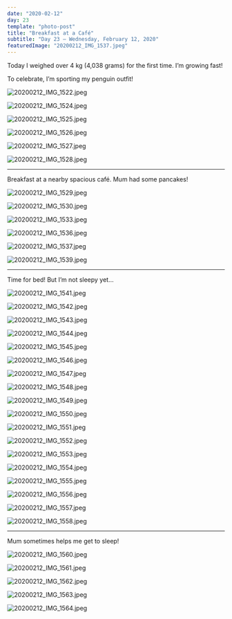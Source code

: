 ```yaml
---
date: "2020-02-12"
day: 23
template: "photo-post"
title: "Breakfast at a Café"
subtitle: "Day 23 – Wednesday, February 12, 2020"
featuredImage: "20200212_IMG_1537.jpeg"
---
```


Today I weighed over 4 kg (4,038 grams) for the first time. I’m growing fast!

To celebrate, I’m sporting my penguin outfit!

![20200212_IMG_1522.jpeg](20200212_IMG_1522.jpeg)

![20200212_IMG_1524.jpeg](20200212_IMG_1524.jpeg)

![20200212_IMG_1525.jpeg](20200212_IMG_1525.jpeg)

![20200212_IMG_1526.jpeg](20200212_IMG_1526.jpeg)

![20200212_IMG_1527.jpeg](20200212_IMG_1527.jpeg)

![20200212_IMG_1528.jpeg](20200212_IMG_1528.jpeg)

<hr />

Breakfast at a nearby spacious café. Mum had some pancakes!

![20200212_IMG_1529.jpeg](20200212_IMG_1529.jpeg)

![20200212_IMG_1530.jpeg](20200212_IMG_1530.jpeg)

![20200212_IMG_1533.jpeg](20200212_IMG_1533.jpeg)

![20200212_IMG_1536.jpeg](20200212_IMG_1536.jpeg)

![20200212_IMG_1537.jpeg](20200212_IMG_1537.jpeg)

![20200212_IMG_1539.jpeg](20200212_IMG_1539.jpeg)

<hr />

Time for bed! But I’m not sleepy yet...

![20200212_IMG_1541.jpeg](20200212_IMG_1541.jpeg)

![20200212_IMG_1542.jpeg](20200212_IMG_1542.jpeg)

![20200212_IMG_1543.jpeg](20200212_IMG_1543.jpeg)

![20200212_IMG_1544.jpeg](20200212_IMG_1544.jpeg)

![20200212_IMG_1545.jpeg](20200212_IMG_1545.jpeg)

![20200212_IMG_1546.jpeg](20200212_IMG_1546.jpeg)

![20200212_IMG_1547.jpeg](20200212_IMG_1547.jpeg)

![20200212_IMG_1548.jpeg](20200212_IMG_1548.jpeg)

![20200212_IMG_1549.jpeg](20200212_IMG_1549.jpeg)

![20200212_IMG_1550.jpeg](20200212_IMG_1550.jpeg)

![20200212_IMG_1551.jpeg](20200212_IMG_1551.jpeg)

![20200212_IMG_1552.jpeg](20200212_IMG_1552.jpeg)

![20200212_IMG_1553.jpeg](20200212_IMG_1553.jpeg)

![20200212_IMG_1554.jpeg](20200212_IMG_1554.jpeg)

![20200212_IMG_1555.jpeg](20200212_IMG_1555.jpeg)

![20200212_IMG_1556.jpeg](20200212_IMG_1556.jpeg)

![20200212_IMG_1557.jpeg](20200212_IMG_1557.jpeg)

![20200212_IMG_1558.jpeg](20200212_IMG_1558.jpeg)

<hr />

Mum sometimes helps me get to sleep!

![20200212_IMG_1560.jpeg](20200212_IMG_1560.jpeg)

![20200212_IMG_1561.jpeg](20200212_IMG_1561.jpeg)

![20200212_IMG_1562.jpeg](20200212_IMG_1562.jpeg)

![20200212_IMG_1563.jpeg](20200212_IMG_1563.jpeg)

![20200212_IMG_1564.jpeg](20200212_IMG_1564.jpeg)
